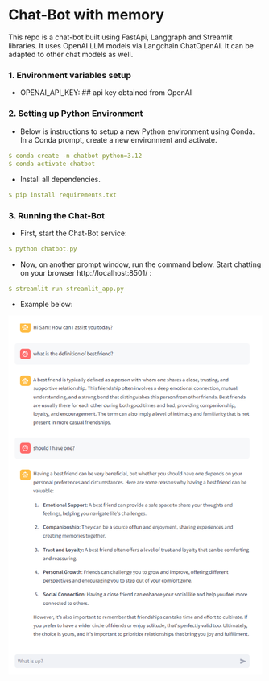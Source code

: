 # Chat-Bot with memory
This repo is a chat-bot built using FastApi, Langgraph and Streamlit libraries. It uses OpenAI LLM models via Langchain ChatOpenAI. It can be adapted to other chat models as well.

### 1. Environment variables setup 
- OPENAI_API_KEY:  ## api key obtained from OpenAI
### 2. Setting up Python Environment
- Below is instructions to setup a new Python environment using Conda. In a Conda prompt, create a new environment and activate.
```yaml
$ conda create -n chatbot python=3.12
$ conda activate chatbot
```
- Install all dependencies.
```yaml
$ pip install requirements.txt
```
### 3. Running the Chat-Bot
- First, start the Chat-Bot service:
```yaml
$ python chatbot.py
```
- Now, on another prompt window, run the command below. Start chatting on your browser http://localhost:8501/ :
```yaml
$ streamlit run streamlit_app.py
```
- Example below:

![Simple chat with memory](image.png)